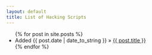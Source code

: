 ```yaml
---
layout: default
title: List of Hacking Scripts
---
```


<div id="home">
  <ul class="posts">
    {% for post in site.posts %}
      <li>Added <span>{{ post.date | date_to_string }}</span> &raquo; <a href="{{ site.baseurl }}{{ post.url }}">{{ post.title }}</a></li>
         {% endfor %}
  </ul>
</div>

